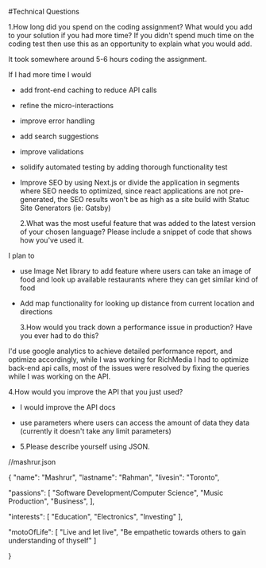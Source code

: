 #Technical Questions

1.How long did you spend on the coding assignment? What would you add to your solution if you had more time? If you didn't spend much time on the coding test then use this as an opportunity to explain what you would add.

It took somewhere around 5-6 hours coding the assignment.

If I had more time I would

- add front-end caching to reduce API calls
- refine the micro-interactions
- improve error handling
- add search suggestions
- improve validations
- solidify automated testing by adding thorough functionality test
- Improve SEO by using Next.js or divide the application in segments where SEO needs to optimized, since react applications are not pre-generated, the SEO results won't be as high as a site build with Statuc Site Generators (ie: Gatsby)

  2.What was the most useful feature that was added to the latest version of your chosen language? Please include a snippet of code that shows how you've used it.

I plan to

- use Image Net library to add feature where users can take an image of food and look up available restaurants where they can get similar kind of food
- Add map functionality for looking up distance from current location and directions

  3.How would you track down a performance issue in production? Have you ever had to do this?

I'd use google analytics to achieve detailed performance report, and optimize accordingly, while I was working for RichMedia I had to optimize back-end api calls, most of the issues were resolved by fixing the queries while I was working on the API.

4.How would you improve the API that you just used?

- I would improve the API docs
- use parameters where users can access the amount of data they data (currently it doesn't take any limit parameters)

- 5.Please describe yourself using JSON.

//mashrur.json

{
"name": "Mashrur",
"lastname": "Rahman",
"livesin": "Toronto",

"passions": [
"Software Development/Computer Science",
"Music Production",
"Business",
],

"interests": [
"Education",
"Electronics",
"Investing"
],

"motoOfLife": [
"Live and let live",
"Be empathetic towards others to gain understanding of thyself"
]

}
